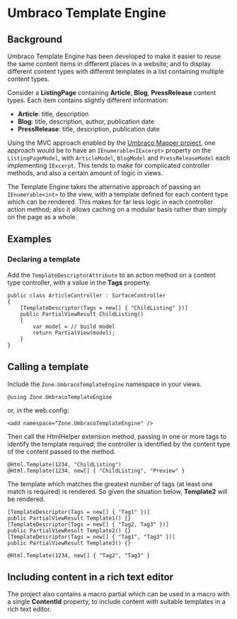 # Umbraco Template Engine

## Background

Umbraco Template Engine has been developed to make it easier to reuse the same content items in different places in a website; and to display different content types with different templates in a list containing multiple content types.

Consider a **ListingPage** containing **Article**, **Blog**, **PressRelease** content types. Each item contains slightly different information:

- **Article**: title, description
- **Blog**: title, description, author, publication date
- **PressRelease**: title, description, publication date

Using the MVC approach enabled by the [Umbraco Mapper project](https://github.com/AndyButland/UmbracoMapper "Umbraco Mapper project"), one approach would be to have an `IEnumerable<IExcerpt>` property on the `ListingPageModel`, with `ArticleModel`, `BlogModel` and `PressReleaseModel` each implementing `IExcerpt`. This tends to make for complicated controller methods, and also a certain amount of logic in views.

The Template Engine takes the alternative approach of passing an `IEnumerable<int>` to the view, with a template defined for each content type which can be rendered. This makes for far less logic in each controller action method; also it allows caching on a modular basis rather than simply on the page as a whole.

## Examples

### Declaring a template

Add the `TemplateDescriptorAttribute` to an action method on a content type controller, with a value in the **Tags** property.

    public class ArticleController : SurfaceController
    {
        [TemplateDescriptor(Tags = new[] { "ChildListing" })]
        public PartialViewResult ChildListing()
        {
            var model = // build model
            return PartialView(model);
        }
	}

## Calling a template

Include the `Zone.UmbracoTemplateEngine` namespace in your views.

	@using Zone.UmbracoTemplateEngine

or, in the web.config:

    <add namespace="Zone.UmbracoTemplateEngine" />

Then call the HtmlHelper extension method, passing in one or more tags to identify the template required; the controller is identified by the content type of the content passed to the method.

	@Html.Template(1234, "ChildListing")
	@Html.Template(1234, new[] { "ChildListing", "Preview" }

The template which matches the greatest number of tags (at least one match is required) is rendered. So given the situation below, **Template2** will be rendered.

    [TemplateDescriptor(Tags = new[] { "Tag1" })]
    public PartialViewResult Template1() {}
    [TemplateDescriptor(Tags = new[] { "Tag2, Tag3" })]
    public PartialViewResult Template2() {}
    [TemplateDescriptor(Tags = new[] { "Tag1", "Tag3" })]
    public PartialViewResult Template3() {}

	@Html.Template(1234, new[] { "Tag2", "Tag3" }

## Including content in a rich text editor

The project also contains a macro partial which can be used in a macro with a single **ContentId** property, to include content with suitable templates in a rich text editor.


